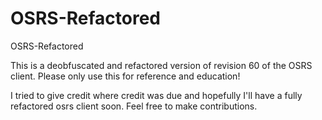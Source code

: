 # OSRS-Refactored
OSRS-Refactored

This is a deobfuscated and refactored version of revision 60 of the OSRS client. Please only use this for reference and education!

I tried to give credit where credit was due and hopefully I'll have a fully refactored osrs client soon. Feel free to make contributions.

